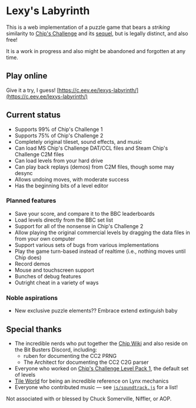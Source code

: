 # Lexy's Labyrinth

This is a web implementation of a puzzle game that bears a _striking_ similarity to [Chip's Challenge](https://wiki.bitbusters.club/Chip%27s_Challenge) and its [sequel](https://wiki.bitbusters.club/Chip%27s_Challenge_2), but is legally distinct, and also free!

It is a work in progress and also might be abandoned and forgotten at any time.

## Play online

Give it a try, I guess!  [https://c.eev.ee/lexys-labyrinth/](https://c.eev.ee/lexys-labyrinth/)

## Current status

- Supports 99% of Chip's Challenge 1
- Supports 75% of Chip's Challenge 2
- Completely original tileset, sound effects, and music
- Can load MS Chip's Challenge DAT/CCL files and Steam Chip's Challenge C2M files
- Can load levels from your hard drive
- Can play back replays (demos) from C2M files, though some may desync
- Allows undoing moves, with moderate success
- Has the beginning bits of a level editor

### Planned features

- Save your score, and compare it to the BBC leaderboards
- Load levels directly from the BBC set list
- Support for all of the nonsense in Chip's Challenge 2
- Allow playing the original commercial levels by dragging the data files in from your own computer
- Support various sets of bugs from various implementations
- Play the game turn-based instead of realtime (i.e., nothing moves until Chip does)
- Record demos
- Mouse and touchscreen support
- Bunches of debug features
- Outright cheat in a variety of ways

### Noble aspirations

- New exclusive puzzle elements??  Embrace extend extinguish baby

## Special thanks

- The incredible nerds who put together the [Chip Wiki](https://wiki.bitbusters.club/) and also reside on the Bit Busters Discord, including:
  - ruben for documenting the CC2 PRNG
  - The Architect for documenting the CC2 C2G parser
- Everyone who worked on [Chip's Challenge Level Pack 1](https://wiki.bitbusters.club/Chip%27s_Challenge_Level_Pack_1), the default set of levels
- [Tile World](https://wiki.bitbusters.club/Tile_World) for being an incredible reference on Lynx mechanics
- Everyone who contributed music — see [`js/soundtrack.js`](js/soundtrack.js) for a list!

Not associated with or blessed by Chuck Somerville, Niffler, or AOP.
